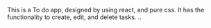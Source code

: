 This is a To do app, designed by using react, and pure css.
It has the functionality to create, edit, and delete tasks.
..
